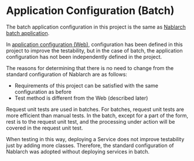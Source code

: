 # Application Configuration (Batch)

The batch application configuration in this project is the same as [Nablarch batch application](https://nablarch.github.io/docs/LATEST/doc/en/application_framework/application_framework/batch/nablarch_batch/index.html).

In [application configuration (Web)](Application_Configuration_(Web).md),
configuration has been defined in this project to improve the testability, 
but in the case of batch, the application configuration has not been independently defined in the project.

The reasons for determining that there is no need to change from the standard configuration of Nablarch are as follows:

- Requirements of this project can be satisfied with the same configuration as before
- Test method is different from the Web (described later)

Request unit tests are used in batches. 
For batches, request unit tests are more efficient than manual tests.
In the batch, except for a part of the form, rest is to the request unit test, and the processing under action will be covered in the request unit test.

When testing in this way, deploying a Service does not improve testability just by adding more classes. 
Therefore, the standard configuration of Nablarch was adopted without deploying services in batch.
